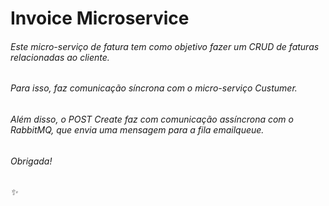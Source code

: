 # Invoice Microservice

###### Este micro-serviço de fatura tem como objetivo fazer um CRUD de faturas relacionadas ao cliente.
###### Para isso, faz comunicação síncrona com o micro-serviço Custumer. 
###### Além disso, o POST Create faz com comunicação assíncrona com o RabbitMQ, que envia uma mensagem para a fila emailqueue. 

###### Obrigada!

###### :sparkles:
